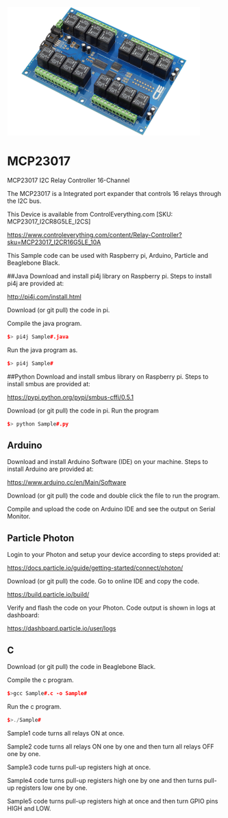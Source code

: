 [![MCP23017](MCP23017_I2CR16G5LE_10A.png)](https://www.controleverything.com/content/Relay-Controller?sku=MCP23017_I2CR16G5LE_10A)
# MCP23017
MCP23017 I2C Relay Controller 16-Channel

The MCP23017 is a Integrated port expander that controls 16 relays through the I2C bus.

This Device is available from ControlEverything.com [SKU: MCP23017_I2CR8G5LE_I2CS]

https://www.controleverything.com/content/Relay-Controller?sku=MCP23017_I2CR16G5LE_10A

This Sample code can be used with Raspberry pi, Arduino, Particle and Beaglebone Black. 

##Java 
Download and install pi4j library on Raspberry pi. Steps to install pi4j are provided at:

http://pi4j.com/install.html

Download (or git pull) the code in pi.

Compile the java program.
```cpp
$> pi4j Sample#.java
```

Run the java program as.
```cpp
$> pi4j Sample#
```

##Python 
Download and install smbus library on Raspberry pi. Steps to install smbus are provided at:

https://pypi.python.org/pypi/smbus-cffi/0.5.1

Download (or git pull) the code in pi. Run the program

```cpp
$> python Sample#.py
```

## Arduino
Download and install Arduino Software (IDE) on your machine. Steps to install Arduino are provided at:

https://www.arduino.cc/en/Main/Software

Download (or git pull) the code and double click the file to run the program.

Compile and upload the code on Arduino IDE and see the output on Serial Monitor.


## Particle Photon

Login to your Photon and setup your device according to steps provided at:

https://docs.particle.io/guide/getting-started/connect/photon/

Download (or git pull) the code. Go to online IDE and copy the code.

https://build.particle.io/build/

Verify and flash the code on your Photon. Code output is shown in logs at dashboard:

https://dashboard.particle.io/user/logs

## C

Download (or git pull) the code in Beaglebone Black.

Compile the c program.
```cpp
$>gcc Sample#.c -o Sample#
```
Run the c program.
```cpp
$>./Sample#
```

Sample1 code turns all relays ON at once.

Sample2 code turns all relays ON one by one and then turn all relays OFF one by one. 

Sample3 code turns pull-up registers high at once.

Sample4 code turns pull-up registers high one by one and then turns pull-up registers low one by one.

Sample5 code turns pull-up registers high at once and then turn GPIO pins HIGH and LOW.
